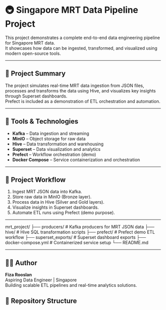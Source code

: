 # 🚇 Singapore MRT Data Pipeline Project

This project demonstrates a complete end-to-end data engineering pipeline for Singapore MRT data.  
It showcases how data can be ingested, transformed, and visualized using modern open-source tools.

---

## 📘 Project Summary

The project simulates real-time MRT data ingestion from JSON files, processes and transforms the data using Hive, and visualizes key insights through Superset dashboards.  
Prefect is included as a demonstration of ETL orchestration and automation.

---

## 🧰 Tools & Technologies

- **Kafka** – Data ingestion and streaming  
- **MinIO** – Object storage for raw data  
- **Hive** – Data transformation and warehousing  
- **Superset** – Data visualization and analytics  
- **Prefect** – Workflow orchestration (demo)  
- **Docker Compose** – Service containerization and orchestration  

---

## 🧩 Project Workflow

1. Ingest MRT JSON data into Kafka.  
2. Store raw data in MinIO (Bronze layer).  
3. Process data in Hive (Silver and Gold layers).  
4. Visualize insights in Superset dashboards.  
5. Automate ETL runs using Prefect (demo purpose).

---
mrt_project/
├── producers/ # Kafka producers for MRT JSON data
├── hive/ # Hive SQL transformation scripts
├── prefect/ # Prefect demo ETL workflow
├── superset_exports/ # Superset dashboard exports
├── docker-compose.yml # Containerized service setup
└── README.md


---

## 👩‍💻 Author

**Fiza Rooslan**  
Aspiring Data Engineer | Singapore  
Building scalable ETL pipelines and real-time analytics solutions.

## 📂 Repository Structure

